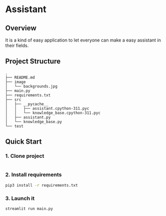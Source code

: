 # Assistant

## Overview

It is a kind of easy application to let everyone can make a easy assistant in their fields.

## Project Structure

```
.
├── README.md
├── image
│   └── backgrounds.jpg
├── main.py
├── requirements.txt
├── src
│   ├── __pycache__
│   │   ├── assistant.cpython-311.pyc
│   │   └── knowledge_base.cpython-311.pyc
│   ├── assistant.py
│   └── knowledge_base.py
└── test
```

## Quick Start

### 1. Clone project

```bash
```

### 2. Install requirements

```bash
pip3 install -r requirements.txt
```

### 3. Launch it

```bash
streamlit run main.py
```

